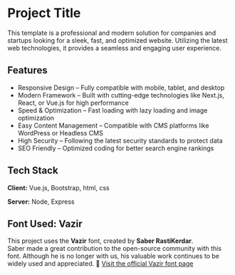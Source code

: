 
# Project Title

This template is a professional and modern solution for companies and startups looking for a sleek, fast, and optimized website. Utilizing the latest web technologies, it provides a seamless and engaging user experience.




## Features

- Responsive Design – Fully compatible with mobile, tablet, and desktop
- Modern Framework – Built with cutting-edge technologies like Next.js, React, or Vue.js for high performance
- Speed & Optimization – Fast loading with lazy loading and image optimization
- Easy Content Management – Compatible with CMS platforms like WordPress or Headless CMS
- High Security – Following the latest security standards to protect data
- SEO Friendly – Optimized coding for better search engine rankings



## Tech Stack

**Client:** Vue.js, Bootstrap, html, css 

**Server:** Node, Express

## Font Used: Vazir  

This project uses the **Vazir** font, created by **Saber RastiKerdar**.  
Saber made a great contribution to the open-source community with this font. Although he is no longer with us, his valuable work continues to be widely used and appreciated.
🔗 [Visit the official Vazir font page](https://rastikerdar.github.io/vazirmatn/)


